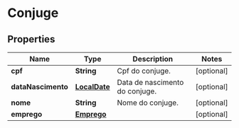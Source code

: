 
# Conjuge

## Properties
Name | Type | Description | Notes
------------ | ------------- | ------------- | -------------
**cpf** | **String** | Cpf do conjuge. |  [optional]
**dataNascimento** | [**LocalDate**](LocalDate.md) | Data de nascimento do conjuge. |  [optional]
**nome** | **String** | Nome do conjuge. |  [optional]
**emprego** | [**Emprego**](Emprego.md) |  |  [optional]



